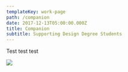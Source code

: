 ```yaml
---
templateKey: work-page
path: /companion
date: 2017-12-13T05:00:00.000Z
title: Companion
subtitle: Supporting Design Degree Students
---
```

Test test test

<!-- \\\\\\\[Case Study](./casestudy.pdf) -->

![](/img/compainion_thumbnail.jpg)
